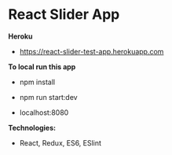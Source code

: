 # React Slider App

**Heroku**
* https://react-slider-test-app.herokuapp.com

**To local run this app**
* npm install

* npm run start:dev

* localhost:8080

**Technologies:**
* React, Redux, ES6, ESlint
